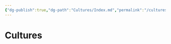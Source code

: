 ```yaml
---
{"dg-publish":true,"dg-path":"Cultures/Index.md","permalink":"/cultures/index/"}
---
```


# Cultures

